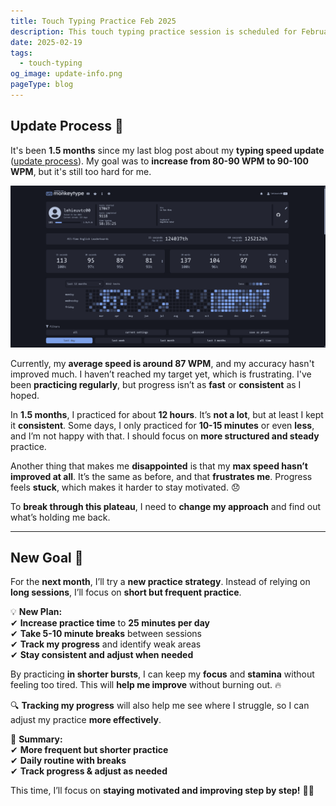 ```yaml
---
title: Touch Typing Practice Feb 2025
description: This touch typing practice session is scheduled for February 2025. The goal is to help users enhance their typing speed and accuracy by regularly engaging in this practice.
date: 2025-02-19
tags:
  - touch-typing
og_image: update-info.png
pageType: blog
---
```

## **Update Process** 📝

It's been **1.5 months** since my last blog post about my **typing speed update** ([update process](../new-process-update)). My goal was to **increase from 80-90 WPM to 90-100 WPM**, but it's still too hard for me.

![Touch Typing Practice 02/19/2025](./update-info.png)

Currently, my **average speed is around 87 WPM**, and my accuracy hasn't improved much. I haven’t reached my target yet, which is frustrating. I've been **practicing regularly**, but progress isn’t as **fast** or **consistent** as I hoped.

In **1.5 months**, I practiced for about **12 hours**. It’s **not a lot**, but at least I kept it **consistent**. Some days, I only practiced for **10-15 minutes** or even **less**, and I’m not happy with that. I should focus on **more structured and steady** practice.

Another thing that makes me **disappointed** is that my **max speed hasn’t improved at all**. It’s the same as before, and that **frustrates me**. Progress feels **stuck**, which makes it harder to stay motivated. 😞

To **break through this plateau**, I need to **change my approach** and find out what’s holding me back.

---

## **New Goal 🎯**

For the **next month**, I’ll try a **new practice strategy**. Instead of relying on **long sessions**, I’ll focus on **short but frequent practice**.

💡 **New Plan:**  
✔ **Increase practice time** to **25 minutes per day**  
✔ **Take 5-10 minute breaks** between sessions  
✔ **Track my progress** and identify weak areas  
✔ **Stay consistent and adjust when needed**

By practicing **in shorter bursts**, I can keep my **focus** and **stamina** without feeling too tired. This will **help me improve** without burning out. 🔥

🔍 **Tracking my progress** will also help me see where I struggle, so I can adjust my practice **more effectively**.

📌 **Summary:**  
✔ **More frequent but shorter practice**  
✔ **Daily routine with breaks**  
✔ **Track progress & adjust as needed**

This time, I’ll focus on **staying motivated and improving step by step!** 🚀💪